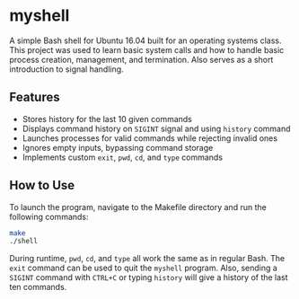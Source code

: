 # myshell
A simple Bash shell for Ubuntu 16.04 built for an operating systems class. This project was used to learn basic system calls and how to handle basic process creation, management, and termination. Also serves as a short introduction to signal handling.

## Features
* Stores history for the last 10 given commands
* Displays command history on `SIGINT` signal and using `history` command
* Launches processes for valid commands while rejecting invalid ones
* Ignores empty inputs, bypassing command storage
* Implements custom `exit`, `pwd`, `cd`, and `type` commands

## How to Use

To launch the program, navigate to the Makefile directory and run the following commands:

```bash
make
./shell
```

During runtime, `pwd`, `cd`, and `type` all work the same as in regular Bash. The `exit` command can be used to quit the `myshell` program. Also, sending a `SIGINT` command with `CTRL+C` or typing `history` will give a history of the last ten commands.
